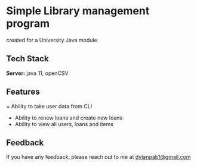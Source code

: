 # Simple Library management program 

created for a University Java module  

## Tech Stack

**Server:** java 11, openCSV

## Features

= Ability to take user data from CLI 
- Ability to renew loans and create new loans
- Ability to view all users, loans and items

## Feedback

If you have any feedback, please reach out to me at dylanpab1@gmail.com
